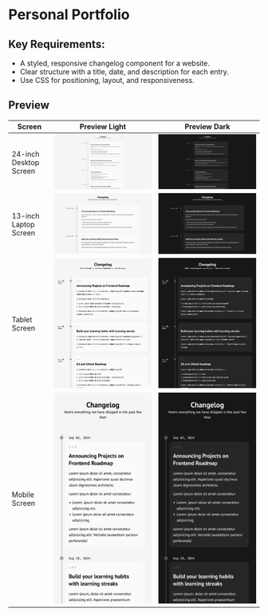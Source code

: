 # Personal Portfolio

## Key Requirements:

- A styled, responsive changelog component for a website.
- Clear structure with a title, date, and description for each entry.
- Use CSS for positioning, layout, and responsiveness.

## Preview

| Screen                 | Preview Light                                   | Preview Dark                                  |
| ---------------------- | ----------------------------------------------- | --------------------------------------------- |
| 24-inch Desktop Screen | ![Desktop Light](./preview/4-light-desktop.png) | ![Desktop Dark](./preview/4-dark-desktop.png) |
| 13-inch Laptop Screen  | ![Laptop Light](./preview/4-light-laptop.png)   | ![Laptop Dark](./preview/4-dark-laptop.png)   |
| Tablet Screen          | ![Tablet Light](./preview/4-light-tablet.png)   | ![Tablet Dark](./preview/4-dark-tablet.png)   |
| Mobile Screen          | ![Mobile Light](./preview/4-light-mobile.png)   | ![Mobile Dark](./preview/4-dark-mobile.png)   |
